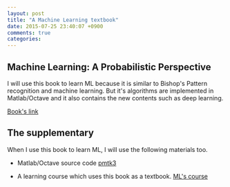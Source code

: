 ```yaml
---
layout: post
title: "A Machine Learning textbook"
date: 2015-07-25 23:40:07 +0900
comments: true
categories: 
---
```


## Machine Learning: A Probabilistic Perspective

I will use this book to learn ML because it is similar to Bishop's Pattern recognition and machine learning.
But it's algorithms are implemented in Matlab/Octave and it also contains the new contents such as deep learning.

[Book's link](http://www.cs.ubc.ca/~murphyk/MLbook/)

## The supplementary

When I use this book to learn ML, I will use the following materials too.

* Matlab/Octave source code [pmtk3](https://github.com/probml/pmtk3)

* A learning course which uses this book as a textbook. [ML's course](http://www.inf.ed.ac.uk/teaching/courses/mlpr/)
